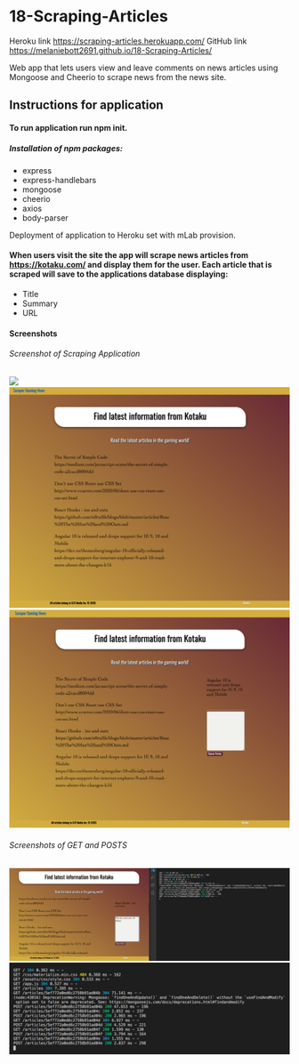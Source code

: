 # 18-Scraping-Articles

Heroku link https://scraping-articles.herokuapp.com/
GitHub link https://melaniebott2691.github.io/18-Scraping-Articles/

Web app that lets users view and leave comments on news articles using Mongoose and Cheerio to scrape news from the news site.

## Instructions for application

#### To run application run npm init. 
##### Installation of npm packages:
- express
- express-handlebars
- mongoose
- cheerio
- axios
- body-parser

Deployment of application to Heroku set with mLab provision.

#### When users visit the site the app will scrape news articles from https://kotaku.com/ and display them for the user. Each article that is scraped will save to the applications database displaying: 
- Title
- Summary
- URL


#### Screenshots
###### Screenshot of Scraping Application
![](puplic/assets/img/scraperscreenshot.png)
![](public/assets/img/scraperscreenshot.png)
![](public/assets/img/notes.png)

###### Screenshots of GET and POSTS
![](public/assets/img/makenotes.png)
![](public/assets/img/getsandposts.png)
